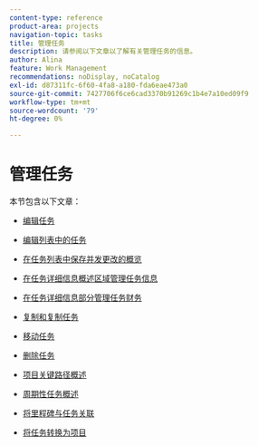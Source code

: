 ```yaml
---
content-type: reference
product-area: projects
navigation-topic: tasks
title: 管理任务
description: 请参阅以下文章以了解有关管理任务的信息。
author: Alina
feature: Work Management
recommendations: noDisplay, noCatalog
exl-id: d87311fc-6f60-4fa8-a180-fda6eae473a0
source-git-commit: 7427706f6ce6cad3370b91269c1b4e7a10ed09f9
workflow-type: tm+mt
source-wordcount: '79'
ht-degree: 0%

---
```


# 管理任务

本节包含以下文章：

* [编辑任务](../../../manage-work/tasks/manage-tasks/edit-tasks.md)
* [编辑列表中的任务](../../../manage-work/tasks/manage-tasks/edit-tasks-in-a-list.md)
* [在任务列表中保存并发更改的概览](../../../manage-work/tasks/manage-tasks/save-concurrent-changes-in-a-task-list.md)

  <!--
  <li><a href="../../../manage-work/tasks/manage-tasks/manage-task-details-forms-finances.md" class="MCXref xref" xrefformat="{para}">Manage task details, custom forms, and finances</a> (drafted not to lose the TOC spot, but the article is in draft)</li>
  -->

* [在任务详细信息概述区域管理任务信息](../../../manage-work/tasks/manage-tasks/task-information-in-overview.md)
* [在任务详细信息部分管理任务财务](../../../manage-work/tasks/manage-tasks/task-finances-in-details.md)
* [复制和复制任务](../../../manage-work/tasks/manage-tasks/copy-and-duplicate-tasks.md)
* [移动任务](../../../manage-work/tasks/manage-tasks/move-tasks.md)
* [删除任务](../../../manage-work/tasks/manage-tasks/delete-tasks.md)
* [项目关键路径概述](../../../manage-work/tasks/manage-tasks/critical-path.md)
* [周期性任务概述](../../../manage-work/tasks/manage-tasks/recurring-tasks-overview.md)
* [将里程碑与任务关联](../../../manage-work/tasks/manage-tasks/associate-milestones-with-tasks.md)
* [将任务转换为项目](../../../manage-work/tasks/manage-tasks/convert-task-to-project.md)
